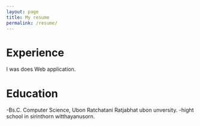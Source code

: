 ```yaml
---
layout: page
title: My resume
permalink: /resume/
---
```

# Experience
  I was does Web application.
# Education
-Bs.C. Computer Science, Ubon Ratchatani Ratjabhat ubon unversity.
-hight school in sirinthorn witthayanusorn.


